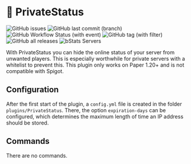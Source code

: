 # 🤫 PrivateStatus

![GitHub issues](https://img.shields.io/github/issues/tinyoverflow/minecraft-privatestatus)
![GitHub last commit (branch)](https://img.shields.io/github/last-commit/tinyoverflow/minecraft-privatestatus/main)
![GitHub Workflow Status (with event)](https://img.shields.io/github/actions/workflow/status/tinyoverflow/minecraft-privatestatus/maven.yml)
![GitHub tag (with filter)](https://img.shields.io/github/v/tag/tinyoverflow/minecraft-privatestatus)
![GitHub all releases](https://img.shields.io/github/downloads/tinyoverflow/minecraft-privatestatus/total)
![bStats Servers](https://img.shields.io/bstats/servers/19291)

With PrivateStatus you can hide the online status of your server from unwanted players. This is especially worthwhile for private servers with a whitelist to prevent this. This plugin only works on Paper 1.20+ and is not compatible with Spigot.

## Configuration

After the first start of the plugin, a `config.yml` file is created in the folder `plugins/PrivateStatus`. There, the option `expiration-days` can be configured, which determines the maximum length of time an IP address should be stored.

## Commands

There are no commands.